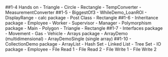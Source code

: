 ##1-4 Hands on 
  	- Triangle
  	- Circle
  	- Rectangle
  	- TempConverter
  	- MeasurementConverter
##1-5
	- BiggestOf3
	- WhileDemo_LoanROI
	- DisplayRange
	- calc package
	- Post Class
		- Rectangle
##1-6
	- Inheritance package
		- Employee
		- Worker
		- Supervisor
		- Manager
	- Polymorphism package
		- Main
		- Polygon
		- Triangle
		- Rectangle
##1-7
	- Interfaces package
		- Movement
		- Gas
		- Vehicle
	- Arrays package
		- ArrayDemo (multidimensional)
		- ArrayDemoSingle (single array)
##1-10
	- CollectionDemo package
		- ArrayList
		- Hash Set
		- Linked List
		- Tree Set
	- IO package
		- Employee
		- File Read 1
		- File Read 2
		- File Write 1
		- File Write 2